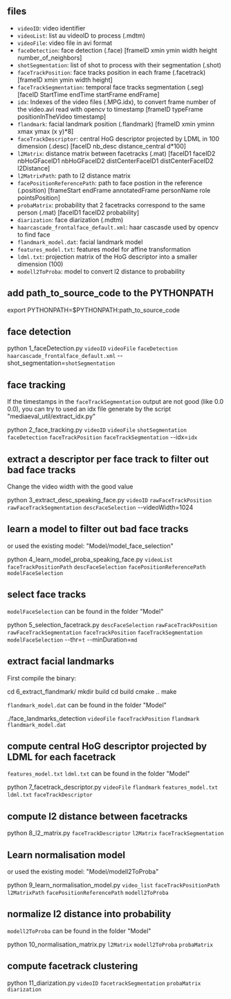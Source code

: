 
## files

 - `videoID`: video identifier
 - `videoList`: list au videoID to process (.mdtm)
 - `videoFile`: video file in avi format
 - `faceDetection`: face detection (.face) [frameID xmin ymin width height number_of_neighbors]
 - `shotSegmentation`: list of shot to process with their segmentation (.shot)
 - `faceTrackPosition`: face tracks position in each frame (.facetrack) [frameID xmin ymin width height]
 - `faceTrackSegmentation`: temporal face tracks segmentation (.seg) [faceID StartTime endTime startFrame endFrame]
 - `idx`: Indexes of the video files (.MPG.idx), to convert frame number of the video.avi read with opencv to timestamp [frameID typeFrame positionInTheVideo timestamp]
 - `flandmark`: facial landmark position (.flandmark) [frameID xmin yminn xmax ymax (x y)*8]
 - `faceTrackDescriptor`: central HoG descriptor projected by LDML in 100 dimension (.desc) [faceID nb_desc distance_central d*100]
 - `l2Matrix`: distance matrix between facetracks (.mat) [faceID1 faceID2 nbHoGFaceID1  nbHoGFaceID2 distCenterFaceID1 distCenterFaceID2 l2Distance]
 - `l2MatrixPath`: path to l2 distance matrix
 - `facePositionReferencePath`: path to face postion in the reference (.position) [frameStart endFrame annotatedFrame personName role pointsPosition]
 - `probaMatrix`: probability that 2 facetracks correspond to the same person (.mat) [faceID1 faceID2 probability]
 - `diarization`: face diarization (.mdtm)
 - `haarcascade_frontalface_default.xml`: haar cascasde used by opencv to find face
 - `flandmark_model.dat`: facial landmark model
 - `features_model.txt`: features model for affine transformation
 - `ldml.txt`: projection matrix of the HoG descriptor into a smaller dimension (100)
 - `modell2ToProba`: model to convert l2 distance to probability

## add path_to_source_code to the PYTHONPATH

export PYTHONPATH=$PYTHONPATH:path_to_source_code

## face detection

python 1_faceDetection.py `videoID` `videoFile` `faceDetection` `haarcascade_frontalface_default.xml` --shot_segmentation=`shotSegmentation`

## face tracking

If the timestamps in the `faceTrackSegmentation` output are not good (like 0.0 0.0), you can try to used an idx file generate by the script "mediaeval_util/extract_idx.py"

python 2_face_tracking.py `videoID` `videoFile` `shotSegmentation` `faceDetection` `faceTrackPosition` `faceTrackSegmentation` --idx=`idx`

## extract a descriptor per face track to filter out bad face tracks

Change the video width with the good value

python 3_extract_desc_speaking_face.py `videoID` `rawFaceTrackPosition` `rawFaceTrackSegmentation` `descFaceSelection` --videoWidth=1024

## learn a model to filter out bad face tracks

or used the existing model: "Model/model_face_selection"

python 4_learn_model_proba_speaking_face.py `videoList` `faceTrackPositionPath` `descFaceSelection` `facePositionReferencePath` `modelFaceSelection`

## select face tracks

`modelFaceSelection` can be found in the folder "Model"

python 5_selection_facetrack.py `descFaceSelection` `rawFaceTrackPosition` `rawFaceTrackSegmentation` `faceTrackPosition` `faceTrackSegmentation` `modelFaceSelection` --thr=`t` --minDuration=`md`

## extract facial landmarks

First compile the binary:

cd 6_extract_flandmark/
mkdir build
cd build
cmake ..
make 

`flandmark_model.dat` can be found in the folder "Model"


./face_landmarks_detection `videoFile` `faceTrackPosition` `flandmark` `flandmark_model.dat`

## compute central HoG descriptor projected by LDML for each facetrack

`features_model.txt` `ldml.txt` can be found in the folder "Model"

python 7_facetrack_descriptor.py `videoFile` `flandmark` `features_model.txt` `ldml.txt` `faceTrackDescriptor`

## compute l2 distance between facetracks

python 8_l2_matrix.py `faceTrackDescriptor` `l2Matrix` `faceTrackSegmentation`

## Learn normalisation model

or used the existing model: "Model/modell2ToProba"

python 9_learn_normalisation_model.py `video_list` `faceTrackPositionPath`  `l2MatrixPath` `facePositionReferencePath` `modell2ToProba` 

## normalize l2 distance into probability

`modell2ToProba` can be found in the folder "Model"

python 10_normalisation_matrix.py `l2Matrix` `modell2ToProba` `probaMatrix`

## compute facetrack clustering

python 11_diarization.py `videoID` `facetrackSegmentation` `probaMatrix` `diarization`
